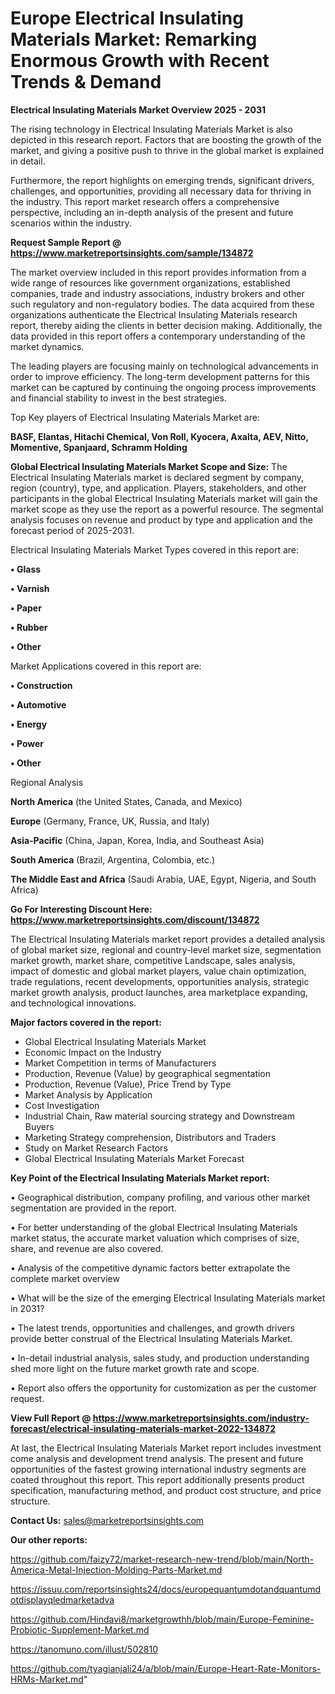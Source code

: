 # Europe Electrical Insulating Materials Market: Remarking Enormous Growth with Recent Trends & Demand

<Strong> Electrical Insulating Materials Market Overview 2025 - 2031</strong>

The rising technology in Electrical Insulating Materials Market is also depicted in this research report. Factors that are boosting the growth of the market, and giving a positive push to thrive in the global market is explained in detail.

Furthermore, the report highlights on emerging trends, significant drivers, challenges, and opportunities, providing all necessary data for thriving in the industry. This report market research offers a comprehensive perspective, including an in-depth analysis of the present and future scenarios within the industry.

<strong>Request Sample Report @ <a href=https://www.marketreportsinsights.com/sample/134872>https://www.marketreportsinsights.com/sample/134872</a></strong>

The market overview included in this report provides information from a wide range of resources like government organizations, established companies, trade and industry associations, industry brokers and other such regulatory and non-regulatory bodies. The data acquired from these organizations authenticate the Electrical Insulating Materials research report, thereby aiding the clients in better decision making. Additionally, the data provided in this report offers a contemporary understanding of the market dynamics.

The leading players are focusing mainly on technological advancements in order to improve efficiency. The long-term development patterns for this market can be captured by continuing the ongoing process improvements and financial stability to invest in the best strategies.

Top Key players of Electrical Insulating Materials Market are:

<strong>BASF, Elantas, Hitachi Chemical, Von Roll, Kyocera, Axalta, AEV, Nitto, Momentive, Spanjaard, Schramm Holding</strong>

<strong><b>Global Electrical Insulating Materials Market Scope and Size:</b></strong>
The Electrical Insulating Materials market is declared segment by company, region (country), type, and application. Players, stakeholders, and other participants in the global Electrical Insulating Materials market will gain the market scope as they use the report as a powerful resource. The segmental analysis focuses on revenue and product by type and application and the forecast period of 2025-2031.

Electrical Insulating Materials Market Types covered in this report are:

<strong>• Glass

• Varnish

• Paper

• Rubber

• Other</strong>

Market Applications covered in this report are:

<strong>• Construction

• Automotive

• Energy

• Power

• Other</strong> 

Regional Analysis

<strong>North America</strong> (the United States, Canada, and Mexico)

<strong>Europe</strong> (Germany, France, UK, Russia, and Italy)

<strong>Asia-Pacific</strong> (China, Japan, Korea, India, and Southeast Asia)

<strong>South America</strong> (Brazil, Argentina, Colombia, etc.)

<strong>The Middle East and Africa</strong> (Saudi Arabia, UAE, Egypt, Nigeria, and South Africa)

<strong>Go For Interesting Discount Here: <a href=https://www.marketreportsinsights.com/discount/134872>https://www.marketreportsinsights.com/discount/134872</a></strong>

The Electrical Insulating Materials market report provides a detailed analysis of global market size, regional and country-level market size, segmentation market growth, market share, competitive Landscape, sales analysis, impact of domestic and global market players, value chain optimization, trade regulations, recent developments, opportunities analysis, strategic market growth analysis, product launches, area marketplace expanding, and technological innovations.

<strong><b>Major factors covered in the report:</b></strong>
<ul>
  <li>Global Electrical Insulating Materials Market </li>
  <li>Economic Impact on the Industry</li>
  <li>Market Competition in terms of Manufacturers</li>
  <li>Production, Revenue (Value) by geographical segmentation</li>
  <li>Production, Revenue (Value), Price Trend by Type</li>
  <li>Market Analysis by Application</li>
  <li>Cost Investigation</li>
  <li>Industrial Chain, Raw material sourcing strategy and Downstream Buyers</li>
  <li>Marketing Strategy comprehension, Distributors and Traders</li>
  <li>Study on Market Research Factors</li>
  <li>Global Electrical Insulating Materials Market Forecast</li>
</ul>

<strong><b>Key Point of the Electrical Insulating Materials Market report:</b></strong>

• Geographical distribution, company profiling, and various other market segmentation are provided in the report.

• For better understanding of the global Electrical Insulating Materials market status, the accurate market valuation which comprises of size, share, and revenue are also covered.

• Analysis of the competitive dynamic factors better extrapolate the complete market overview

• What will be the size of the emerging Electrical Insulating Materials market in 2031?

• The latest trends, opportunities and challenges, and growth drivers provide better construal of the Electrical Insulating Materials Market.

• In-detail industrial analysis, sales study, and production understanding shed more light on the future market growth rate and scope.

• Report also offers the opportunity for customization as per the customer request.

<strong><b>View Full Report @ <a href=https://www.marketreportsinsights.com/industry-forecast/electrical-insulating-materials-market-2022-134872>https://www.marketreportsinsights.com/industry-forecast/electrical-insulating-materials-market-2022-134872</a></b></strong>


At last, the Electrical Insulating Materials Market report includes investment come analysis and development trend analysis. The present and future opportunities of the fastest growing international industry segments are coated throughout this report. This report additionally presents product specification, manufacturing method, and product cost structure, and price structure.

<strong>Contact Us:</strong>
sales@marketreportsinsights.com

<strong>Our other reports:</strong>

<a href=https://github.com/faizy72/market-research-new-trend/blob/main/North-America-Metal-Injection-Molding-Parts-Market.md>https://github.com/faizy72/market-research-new-trend/blob/main/North-America-Metal-Injection-Molding-Parts-Market.md</a>

<a href=https://issuu.com/reportsinsights24/docs/europequantumdotandquantumdotdisplayqledmarketadva>https://issuu.com/reportsinsights24/docs/europequantumdotandquantumdotdisplayqledmarketadva</a>

<a href=https://github.com/Hindavi8/marketgrowthh/blob/main/Europe-Feminine-Probiotic-Supplement-Market.md>https://github.com/Hindavi8/marketgrowthh/blob/main/Europe-Feminine-Probiotic-Supplement-Market.md</a>

<a href=https://tanomuno.com/illust/502810>https://tanomuno.com/illust/502810</a>

<a href=https://github.com/tyagianjali24/a/blob/main/Europe-Heart-Rate-Monitors-HRMs-Market.md>https://github.com/tyagianjali24/a/blob/main/Europe-Heart-Rate-Monitors-HRMs-Market.md</a>"
